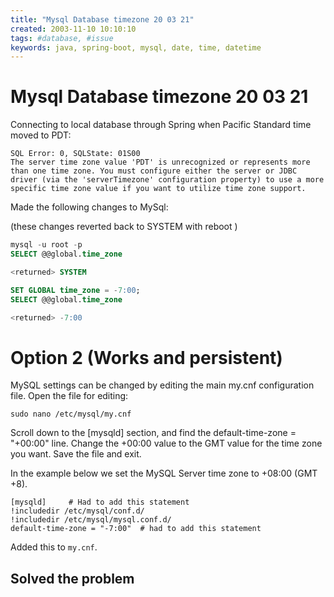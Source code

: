 ```yaml
---
title: "Mysql Database timezone 20 03 21"
created: 2003-11-10 10:10:10
tags: #database, #issue
keywords: java, spring-boot, mysql, date, time, datetime
---
```

# Mysql Database timezone 20 03 21

Connecting to local database through Spring when Pacific Standard time moved to PDT:

```log
SQL Error: 0, SQLState: 01S00
The server time zone value 'PDT' is unrecognized or represents more than one time zone. You must configure either the server or JDBC driver (via the 'serverTimezone' configuration property) to use a more specific time zone value if you want to utilize time zone support.
```

Made the following changes to MySql:

(these changes reverted back to SYSTEM with reboot
)

```sql
mysql -u root -p
SELECT @@global.time_zone

<returned> SYSTEM

SET GLOBAL time_zone = -7:00;
SELECT @@global.time_zone

<returned> -7:00
```

# Option 2 (Works and persistent)

MySQL settings can be changed by editing the main my.cnf configuration file. Open the file for editing:

```bsh
sudo nano /etc/mysql/my.cnf
```

Scroll down to the [mysqld] section, and find the default-time-zone = "+00:00" line. Change the +00:00 value to the GMT value for the time zone you want. Save the file and exit.

In the example below we set the MySQL Server time zone to +08:00 (GMT +8).

```bsh
[mysqld]     # Had to add this statement
!includedir /etc/mysql/conf.d/
!includedir /etc/mysql/mysql.conf.d/
default-time-zone = "-7:00"  # had to add this statement
```

Added this to `my.cnf`.

## Solved the problem
